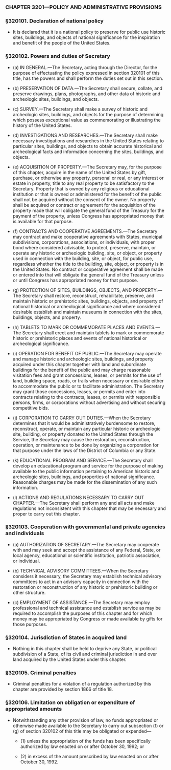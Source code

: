 ### **CHAPTER 3201—POLICY AND ADMINISTRATIVE PROVISIONS**

### §320101. Declaration of national policy
* It is declared that it is a national policy to preserve for public use historic sites, buildings, and objects of national significance for the inspiration and benefit of the people of the United States.

### §320102. Powers and duties of Secretary
* (a) IN GENERAL.—The Secretary, acting through the Director, for the purpose of effectuating the policy expressed in section 320101 of this title, has the powers and shall perform the duties set out in this section.

* (b) PRESERVATION OF DATA.—The Secretary shall secure, collate, and preserve drawings, plans, photographs, and other data of historic and archeologic sites, buildings, and objects.

* (c) SURVEY.—The Secretary shall make a survey of historic and archeologic sites, buildings, and objects for the purpose of determining which possess exceptional value as commemorating or illustrating the history of the United States.

* (d) INVESTIGATIONS AND RESEARCHES.—The Secretary shall make necessary investigations and researches in the United States relating to particular sites, buildings, and objects to obtain accurate historical and archeological facts and information concerning the sites, buildings, and objects.

* (e) ACQUISITION OF PROPERTY.—The Secretary may, for the purpose of this chapter, acquire in the name of the United States by gift, purchase, or otherwise any property, personal or real, or any interest or estate in property, title to any real property to be satisfactory to the Secretary. Property that is owned by any religious or educational institution or that is owned or administered for the benefit of the public shall not be acquired without the consent of the owner. No property shall be acquired or contract or agreement for the acquisition of the property made that will obligate the general fund of the Treasury for the payment of the property, unless Congress has appropriated money that is available for that purpose.

* (f) CONTRACTS AND COOPERATIVE AGREEMENTS.—The Secretary may contract and make cooperative agreements with States, municipal subdivisions, corporations, associations, or individuals, with proper bond where considered advisable, to protect, preserve, maintain, or operate any historic or archeologic building, site, or object, or property used in connection with the building, site, or object, for public use, regardless whether the title to the building, site, object, or property is in the United States. No contract or cooperative agreement shall be made or entered into that will obligate the general fund of the Treasury unless or until Congress has appropriated money for that purpose.

* (g) PROTECTION OF SITES, BUILDINGS, OBJECTS, AND PROPERTY.—The Secretary shall restore, reconstruct, rehabilitate, preserve, and maintain historic or prehistoric sites, buildings, objects, and property of national historical or archeological significance and where considered desirable establish and maintain museums in connection with the sites, buildings, objects, and property.

* (h) TABLETS TO MARK OR COMMEMORATE PLACES AND EVENTS.—The Secretary shall erect and maintain tablets to mark or commemorate historic or prehistoric places and events of national historical or archeological significance.

* (i) OPERATION FOR BENEFIT OF PUBLIC.—The Secretary may operate and manage historic and archeologic sites, buildings, and property acquired under this chapter together with land and subordinate buildings for the benefit of the public and may charge reasonable visitation fees and grant concessions, leases, or permits for the use of land, building space, roads, or trails when necessary or desirable either to accommodate the public or to facilitate administration. The Secretary may grant those concessions, leases, or permits and enter into contracts relating to the contracts, leases, or permits with responsible persons, firms, or corporations without advertising and without securing competitive bids.

* (j) CORPORATION TO CARRY OUT DUTIES.—When the Secretary determines that it would be administratively burdensome to restore, reconstruct, operate, or maintain any particular historic or archeologic site, building, or property donated to the United States through the Service, the Secretary may cause the restoration, reconstruction, operation, or maintenance to be done by organizing a corporation for that purpose under the laws of the District of Columbia or any State.

* (k) EDUCATIONAL PROGRAM AND SERVICE.—The Secretary shall develop an educational program and service for the purpose of making available to the public information pertaining to American historic and archeologic sites, buildings, and properties of national significance. Reasonable charges may be made for the dissemination of any such information.

* (l) ACTIONS AND REGULATIONS NECESSARY TO CARRY OUT CHAPTER.—The Secretary shall perform any and all acts and make regulations not inconsistent with this chapter that may be necessary and proper to carry out this chapter.

### §320103. Cooperation with governmental and private agencies and individuals
* (a) AUTHORIZATION OF SECRETARY.—The Secretary may cooperate with and may seek and accept the assistance of any Federal, State, or local agency, educational or scientific institution, patriotic association, or individual.

* (b) TECHNICAL ADVISORY COMMITTEES.—When the Secretary considers it necessary, the Secretary may establish technical advisory committees to act in an advisory capacity in connection with the restoration or reconstruction of any historic or prehistoric building or other structure.

* (c) EMPLOYMENT OF ASSISTANCE.—The Secretary may employ professional and technical assistance and establish service as may be required to accomplish the purposes of this chapter and for which money may be appropriated by Congress or made available by gifts for those purposes.

### §320104. Jurisdiction of States in acquired land
* Nothing in this chapter shall be held to deprive any State, or political subdivision of a State, of its civil and criminal jurisdiction in and over land acquired by the United States under this chapter.

### §320105. Criminal penalties
* Criminal penalties for a violation of a regulation authorized by this chapter are provided by section 1866 of title 18.

### §320106. Limitation on obligation or expenditure of appropriated amounts
* Notwithstanding any other provision of law, no funds appropriated or otherwise made available to the Secretary to carry out subsection (f) or (g) of section 320102 of this title may be obligated or expended—

  * (1) unless the appropriation of the funds has been specifically authorized by law enacted on or after October 30, 1992; or

  * (2) in excess of the amount prescribed by law enacted on or after October 30, 1992.